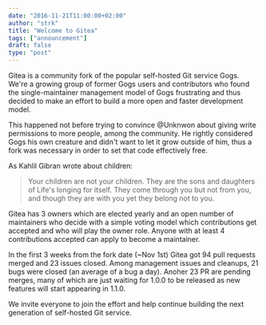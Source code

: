```yaml
---
date: "2016-11-21T11:00:00+02:00"
author: "strk"
title: "Welcome to Gitea"
tags: ["announcement"]
draft: false
type: "post"
---
```


Gitea is a community fork of the popular self-hosted Git service Gogs. We're a growing group of former Gogs users and contributors who found the single-maintainer management model of Gogs frustrating and thus decided to make an effort to build a more open and faster development model.

This happened not before trying to convince @Unknwon about giving write permissions to more people, among the community. He rightly considered Gogs his own creature and didn't want to let it grow outside of him, thus a fork was necessary in order to set that code effectively free.

As Kahlil Gibran wrote about children:

> Your children are not your children. They are the sons and daughters of Life's longing for itself. They come through you but not from you, and though they are with you yet they belong not to you.

Gitea has 3 owners which are elected yearly and an open number of maintainers who decide with a simple voting model which contributions get accepted and who will play the owner role. Anyone with at least 4 contributions accepted can apply to become a maintainer.

In the first 3 weeks from the fork date (~Nov 1st) Gitea got 94 pull requests merged and 23 issues closed. Among management issues and cleanups, 21 bugs were closed (an average of a bug a day). Anoher 23 PR are pending merges, many of which are just waiting for 1.0.0 to be released as new features will start appearing in 1.1.0.

We invite everyone to join the effort and help continue building the next generation of self-hosted Git service.
